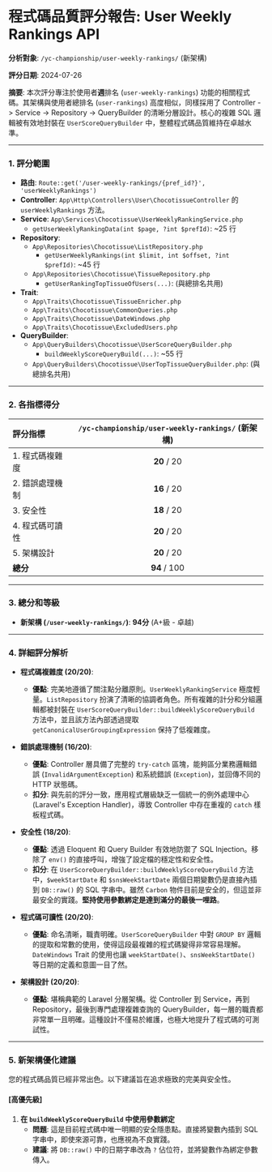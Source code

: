 # 程式碼品質評分報告: User Weekly Rankings API

**分析對象**: `/yc-championship/user-weekly-rankings/` (新架構)

**評分日期**: 2024-07-26

**摘要**: 本次評分專注於使用者**週**排名 (`user-weekly-rankings`) 功能的相關程式碼。其架構與使用者總排名 (`user-rankings`) 高度相似，同樣採用了 Controller -> Service -> Repository -> QueryBuilder 的清晰分層設計。核心的複雜 SQL 邏輯被有效地封裝在 `UserScoreQueryBuilder` 中，整體程式碼品質維持在卓越水準。

---

### 1. 評分範圍

*   **路由**: `Route::get('/user-weekly-rankings/{pref_id?}', 'userWeeklyRankings')`
*   **Controller**: `App\Http\Controllers\User\ChocotissueController` 的 `userWeeklyRankings` 方法。
*   **Service**: `App\Services\Chocotissue\UserWeeklyRankingService.php`
    *   `getUserWeeklyRankingData(int $page, ?int $prefId)`: ~25 行
*   **Repository**:
    *   `App\Repositories\Chocotissue\ListRepository.php`
        *   `getUserWeeklyRankings(int $limit, int $offset, ?int $prefId)`: ~45 行
    *   `App\Repositories\Chocotissue\TissueRepository.php`
        *   `getUserRankingTopTissueOfUsers(...)`: (與總排名共用)
*   **Trait**:
    *   `App\Traits\Chocotissue\TissueEnricher.php`
    *   `App\Traits\Chocotissue\CommonQueries.php`
    *   `App\Traits\Chocotissue\DateWindows.php`
    *   `App\Traits\Chocotissue\ExcludedUsers.php`
*   **QueryBuilder**:
    *   `App\QueryBuilders\Chocotissue\UserScoreQueryBuilder.php`
        *   `buildWeeklyScoreQueryBuild(...)`: ~55 行
    *   `App\QueryBuilders\Chocotissue\UserTopTissueQueryBuilder.php`: (與總排名共用)

---

### 2. 各指標得分

| 評分指標 | `/yc-championship/user-weekly-rankings/` (新架構) |
| :--- | :---: |
| 1. 程式碼複雜度 | **20** / 20 |
| 2. 錯誤處理機制 | **16** / 20 |
| 3. 安全性 | **18** / 20 |
| 4. 程式碼可讀性 | **20** / 20 |
| 5. 架構設計 | **20** / 20 |
| **總分** | **94** / 100 |

---

### 3. 總分和等級

*   **新架構 (`/user-weekly-rankings/`)**: **94分** (A+級 - 卓越)

---

### 4. 詳細評分解析

*   **程式碼複雜度 (20/20)**:
    *   **優點**: 完美地遵循了關注點分離原則。`UserWeeklyRankingService` 極度輕量。`ListRepository` 扮演了清晰的協調者角色。所有複雜的計分和分組邏輯都被封裝在 `UserScoreQueryBuilder::buildWeeklyScoreQueryBuild` 方法中，並且該方法內部透過提取 `getCanonicalUserGroupingExpression` 保持了低複雜度。

*   **錯誤處理機制 (16/20)**:
    *   **優點**: Controller 層具備了完整的 `try-catch` 區塊，能夠區分業務邏輯錯誤 (`InvalidArgumentException`) 和系統錯誤 (`Exception`)，並回傳不同的 HTTP 狀態碼。
    *   **扣分**: 與先前的評分一致，應用程式層級缺乏一個統一的例外處理中心 (Laravel's Exception Handler)，導致 Controller 中存在重複的 `catch` 樣板程式碼。

*   **安全性 (18/20)**:
    *   **優點**: 透過 Eloquent 和 Query Builder 有效地防禦了 SQL Injection。移除了 `env()` 的直接呼叫，增強了設定檔的穩定性和安全性。
    *   **扣分**: 在 `UserScoreQueryBuilder::buildWeeklyScoreQueryBuild` 方法中，`$weekStartDate` 和 `$snsWeekStartDate` 兩個日期變數仍是直接內插到 `DB::raw()` 的 SQL 字串中。雖然 `Carbon` 物件目前是安全的，但這並非最安全的實踐。**堅持使用參數綁定是達到滿分的最後一哩路**。

*   **程式碼可讀性 (20/20)**:
    *   **優點**: 命名清晰，職責明確。`UserScoreQueryBuilder` 中對 `GROUP BY` 邏輯的提取和常數的使用，使得這段最複雜的程式碼變得非常容易理解。`DateWindows` Trait 的使用也讓 `weekStartDate()`、`snsWeekStartDate()` 等日期的定義和意圖一目了然。

*   **架構設計 (20/20)**:
    *   **優點**: 堪稱典範的 Laravel 分層架構。從 Controller 到 Service，再到 Repository，最後到專門處理複雜查詢的 QueryBuilder，每一層的職責都非常單一且明確。這種設計不僅易於維護，也極大地提升了程式碼的可測試性。

---

### 5. 新架構優化建議

您的程式碼品質已經非常出色。以下建議旨在追求極致的完美與安全性。

#### [高優先級]

1.  **在 `buildWeeklyScoreQueryBuild` 中使用參數綁定**
    *   **問題**: 這是目前程式碼中唯一明顯的安全隱患點。直接將變數內插到 SQL 字串中，即使來源可靠，也應視為不良實踐。
    *   **建議**: 將 `DB::raw()` 中的日期字串改為 `?` 佔位符，並將變數作為綁定參數傳入。

    
